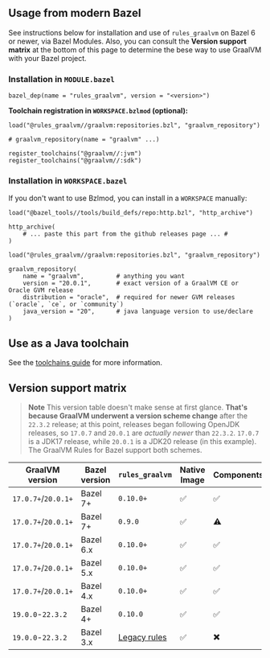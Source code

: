 ## Usage from modern Bazel

See instructions below for installation and use of `rules_graalvm` on Bazel 6 or newer, via Bazel Modules.
Also, you can consult the **Version support matrix** at the bottom of this page to determine the bese way to use GraalVM
with your Bazel project.

### Installation in `MODULE.bazel`

```starlark
bazel_dep(name = "rules_graalvm", version = "<version>")
```

**Toolchain registration in `WORKSPACE.bzlmod` (optional):**

```starlark
load("@rules_graalvm//graalvm:repositories.bzl", "graalvm_repository")

# graalvm_repository(name = "graalvm" ...)

register_toolchains("@graalvm//:jvm")
register_toolchains("@graalvm//:sdk")
```

### Installation in `WORKSPACE.bazel`

If you don't want to use Bzlmod, you can install in a `WORKSPACE` manually:

```starlark
load("@bazel_tools//tools/build_defs/repo:http.bzl", "http_archive")

http_archive(
    # ... paste this part from the github releases page ... #
)

load("@rules_graalvm//graalvm:repositories.bzl", "graalvm_repository")

graalvm_repository(
    name = "graalvm",         # anything you want
    version = "20.0.1",       # exact version of a GraalVM CE or Oracle GVM release
    distribution = "oracle",  # required for newer GVM releases (`oracle`, `ce`, or `community`)
    java_version = "20",      # java language version to use/declare
)
```

## Use as a Java toolchain

See the [toolchains guide](./toolchain.md) for more information.

## Version support matrix

> **Note**
> This version table doesn't make sense at first glance. **That's because GraalVM underwent a version scheme change**
> after the `22.3.2` release; at this point, releases began following OpenJDK releases, so `17.0.7` and `20.0.1` are
> _actually newer_ than `22.3.2`. `17.0.7` is a JDK17 release, while `20.0.1` is a JDK20 release (in this example). The
> GraalVM Rules for Bazel support both schemes.

| GraalVM version     | Bazel version | `rules_graalvm`   | Native Image | Components | Windows | Java Toolchains | Hermetic | Notes                                 |
| ------------------- | ------------- | ----------------- | ------------ | ---------- | ------- | --------------- | -------- | ------------------------------------- |
| `17.0.7+`/`20.0.1+` | Bazel 7+      | `0.10.0+`         | ✅           | ✅         | ✅      | ✅              | ✅       | Use this doc                          |
| `17.0.7+`/`20.0.1+` | Bazel 7+      | `0.9.0`           | ✅           | ⚠️         | ⚠️      | ✅              | ✅       | Use this doc                          |
| `17.0.7+`/`20.0.1+` | Bazel 6.x     | `0.10.0+`         | ✅           | ✅         | ✅      | ✅              | ✅       | Use this doc                          |
| `17.0.7+`/`20.0.1+` | Bazel 5.x     | `0.10.0+`         | ✅           | ✅         | ✖️      | ✅              | ✖️       | See [legacy Bazel](./legacy-bazel.md) |
| `17.0.7+`/`20.0.1+` | Bazel 4.x     | `0.10.0+`         | ✅           | ✅         | ✖️      | ✅              | ✖️       | See [legacy Bazel](./legacy-bazel.md) |
| `19.0.0`-`22.3.2`   | Bazel 4+      | `0.10.0`          | ✅           | ✅         | ✖️      | ✅              | ✖️       | See [legacy Bazel](./legacy-bazel.md) |
| `19.0.0`-`22.3.2`   | Bazel 3.x     | [Legacy rules][1] | ✅           | ✖️         | ✖️      | ✖️              | ✖️       | Use [`rules_graal`][1]                |

[1]: https://github.com/andyscott/rules_graal
